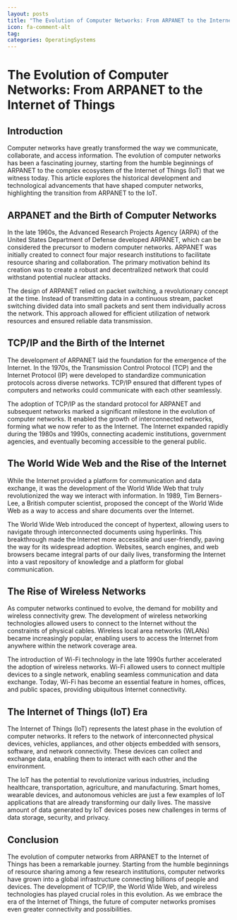 ```yaml
---
layout: posts
title: "The Evolution of Computer Networks: From ARPANET to the Internet of Things"
icon: fa-comment-alt
tag:      
categories: OperatingSystems
---
```



# The Evolution of Computer Networks: From ARPANET to the Internet of Things

## Introduction

Computer networks have greatly transformed the way we communicate, collaborate, and access information. The evolution of computer networks has been a fascinating journey, starting from the humble beginnings of ARPANET to the complex ecosystem of the Internet of Things (IoT) that we witness today. This article explores the historical development and technological advancements that have shaped computer networks, highlighting the transition from ARPANET to the IoT.

## ARPANET and the Birth of Computer Networks

In the late 1960s, the Advanced Research Projects Agency (ARPA) of the United States Department of Defense developed ARPANET, which can be considered the precursor to modern computer networks. ARPANET was initially created to connect four major research institutions to facilitate resource sharing and collaboration. The primary motivation behind its creation was to create a robust and decentralized network that could withstand potential nuclear attacks.

The design of ARPANET relied on packet switching, a revolutionary concept at the time. Instead of transmitting data in a continuous stream, packet switching divided data into small packets and sent them individually across the network. This approach allowed for efficient utilization of network resources and ensured reliable data transmission.

## TCP/IP and the Birth of the Internet

The development of ARPANET laid the foundation for the emergence of the Internet. In the 1970s, the Transmission Control Protocol (TCP) and the Internet Protocol (IP) were developed to standardize communication protocols across diverse networks. TCP/IP ensured that different types of computers and networks could communicate with each other seamlessly.

The adoption of TCP/IP as the standard protocol for ARPANET and subsequent networks marked a significant milestone in the evolution of computer networks. It enabled the growth of interconnected networks, forming what we now refer to as the Internet. The Internet expanded rapidly during the 1980s and 1990s, connecting academic institutions, government agencies, and eventually becoming accessible to the general public.

## The World Wide Web and the Rise of the Internet

While the Internet provided a platform for communication and data exchange, it was the development of the World Wide Web that truly revolutionized the way we interact with information. In 1989, Tim Berners-Lee, a British computer scientist, proposed the concept of the World Wide Web as a way to access and share documents over the Internet.

The World Wide Web introduced the concept of hypertext, allowing users to navigate through interconnected documents using hyperlinks. This breakthrough made the Internet more accessible and user-friendly, paving the way for its widespread adoption. Websites, search engines, and web browsers became integral parts of our daily lives, transforming the Internet into a vast repository of knowledge and a platform for global communication.

## The Rise of Wireless Networks

As computer networks continued to evolve, the demand for mobility and wireless connectivity grew. The development of wireless networking technologies allowed users to connect to the Internet without the constraints of physical cables. Wireless local area networks (WLANs) became increasingly popular, enabling users to access the Internet from anywhere within the network coverage area.

The introduction of Wi-Fi technology in the late 1990s further accelerated the adoption of wireless networks. Wi-Fi allowed users to connect multiple devices to a single network, enabling seamless communication and data exchange. Today, Wi-Fi has become an essential feature in homes, offices, and public spaces, providing ubiquitous Internet connectivity.

## The Internet of Things (IoT) Era

The Internet of Things (IoT) represents the latest phase in the evolution of computer networks. It refers to the network of interconnected physical devices, vehicles, appliances, and other objects embedded with sensors, software, and network connectivity. These devices can collect and exchange data, enabling them to interact with each other and the environment.

The IoT has the potential to revolutionize various industries, including healthcare, transportation, agriculture, and manufacturing. Smart homes, wearable devices, and autonomous vehicles are just a few examples of IoT applications that are already transforming our daily lives. The massive amount of data generated by IoT devices poses new challenges in terms of data storage, security, and privacy.

## Conclusion

The evolution of computer networks from ARPANET to the Internet of Things has been a remarkable journey. Starting from the humble beginnings of resource sharing among a few research institutions, computer networks have grown into a global infrastructure connecting billions of people and devices. The development of TCP/IP, the World Wide Web, and wireless technologies has played crucial roles in this evolution. As we embrace the era of the Internet of Things, the future of computer networks promises even greater connectivity and possibilities.